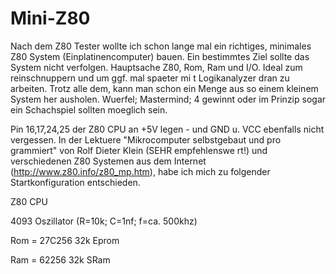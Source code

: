 # Mini-Z80

Nach dem Z80 Tester wollte ich schon lange mal ein 
richtiges, minimales Z80 System (Einplatinencomputer)
bauen. Ein bestimmtes Ziel sollte das System nicht 
verfolgen. Hauptsache Z80, Rom, Ram und I/O.
Ideal zum reinschnuppern und um ggf. mal spaeter mi
t Logikanalyzer dran zu arbeiten. Trotz alle dem, 
kann man schon ein Menge aus so einem kleinem System her
ausholen. Wuerfel; Mastermind; 4 gewinnt oder im
Prinzip sogar ein Schachspiel sollten moeglich sein.

Pin 16,17,24,25 der Z80 CPU an +5V legen - und GND 
u. VCC ebenfalls nicht vergessen.
In der Lektuere "Mikrocomputer selbstgebaut und pro
grammiert" von Rolf Dieter Klein (SEHR empfehlenswe
rt!) und verschiedenen Z80 Systemen aus dem Internet 
(http://www.z80.info/z80_mp.htm), habe ich mich zu
folgender Startkonfiguration entschieden.

Z80 CPU

4093 Oszillator (R=10k; C=1nf; f=ca. 500khz)

Rom = 27C256 32k Eprom

Ram = 62256  32k SRam

